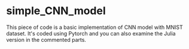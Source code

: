 # simple_CNN_model
This piece of code is a basic implementation of CNN model with MNIST dataset. It's coded using Pytorch and you can also examine the Julia version in the commented parts.
